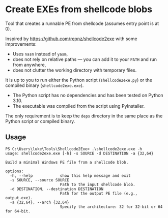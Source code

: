 # Create EXEs from shellcode blobs

Tool that creates a runnable PE from shellcode (assumes entry point is at 0).

Inspired by https://github.com/repnz/shellcode2exe with some improvements:

- Uses `nasm` instead of `yasm`,
- does not rely on relative paths &mdash; you can add it to your `PATH` and run from anywhere,
- does not clutter the working directory with temporary files.

It is up to you to run either the Python script (`shellcode2exe.py`) or the compiled binary (`shellcode2exe.exe`).

- The Python script has no dependencies and has been tested on Python 3.10.
- The executable was compiled from the script using PyInstaller.

The only requirement is to keep the `deps` directory in the same place as the Python script or compiled binary.

## Usage

```
PS C:\Users\luke\Tools\Shellcode2Exe> .\shellcode2exe.exe -h
usage: shellcode2exe.exe [-h] -s SOURCE -d DESTINATION -a {32,64}

Build a minimal Windows PE file from a shellcode blob.

options:
  -h, --help            show this help message and exit
  -s SOURCE, --source SOURCE
                        Path to the input shellcode blob.
  -d DESTINATION, --destination DESTINATION
                        Path for the output PE file (e.g., output.exe).
  -a {32,64}, --arch {32,64}
                        Specify the architecture: 32 for 32-bit or 64 for 64-bit.
```
